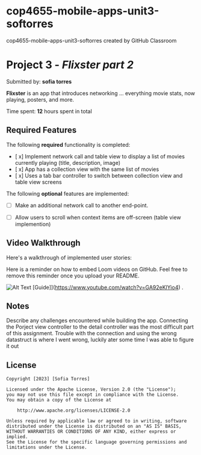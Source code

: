 # cop4655-mobile-apps-unit3-softorres
cop4655-mobile-apps-unit3-softorres created by GitHub Classroom

# Project 3 - *Flixster part 2*

Submitted by: **sofia torres**

**Flixster** is an app that introduces networking ... everything movie stats, now playing, posters, and more.

Time spent: **12** hours spent in total

## Required Features

The following **required** functionality is completed:

- [ x] Implement network call and table view to display a list of movies currently playing (title, description, image)
- [ x] App has a collection view with the same list of movies
- [ x] Uses a tab bar controller to switch between collection view and table view screens
 
The following **optional** features are implemented:

- [ ] Make an additional network call to another end-point.	
- [ ] Allow users to scroll when context items are off-screen (table view implemention)



## Video Walkthrough

Here's a walkthrough of implemented user stories:

Here is a reminder on how to embed Loom videos on GitHub. Feel free to remove this reminder once you upload your README. 

![Alt Text](https://submissions.us-east-1.linodeobjects.com/ios102/YCkowv4f.gif)
[Guide]](https://www.youtube.com/watch?v=GA92eKlYio4) .

## Notes

Describe any challenges encountered while building the app.
Connecting the Porject view controller to the detail controller was the most difficult part of this assignment. Trouble with the connection and using the wrong
datastruct is where I went wrong, luckily ater some time I was able to figure it out

## License

    Copyright [2023] [Sofia Torres]

    Licensed under the Apache License, Version 2.0 (the "License");
    you may not use this file except in compliance with the License.
    You may obtain a copy of the License at

        http://www.apache.org/licenses/LICENSE-2.0

    Unless required by applicable law or agreed to in writing, software
    distributed under the License is distributed on an "AS IS" BASIS,
    WITHOUT WARRANTIES OR CONDITIONS OF ANY KIND, either express or implied.
    See the License for the specific language governing permissions and
    limitations under the License.
